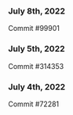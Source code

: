### July 8th, 2022

Commit #99901

### July 5th, 2022

Commit #314353


### July 4th, 2022

Commit #72281
